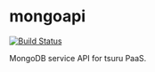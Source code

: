 mongoapi
========

[![Build Status](https://secure.travis-ci.org/globocom/mongoapi.png?branch=master)](http://travis-ci.org/globocom/mongoapi)

MongoDB service API for tsuru PaaS.
